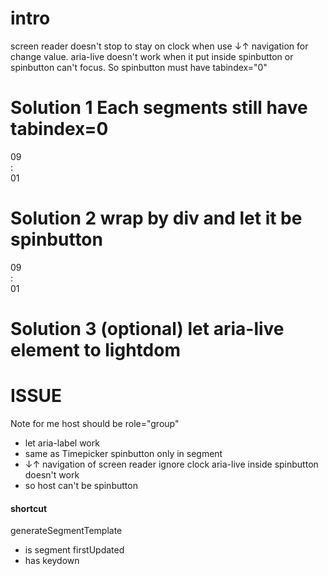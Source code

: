 # intro
screen reader doesn't stop to stay on clock when use ↓↑ navigation for change value.
aria-live doesn't work when it put inside spinbutton or spinbutton can't focus. So spinbutton must have tabindex="0" 


# Solution 1 Each segments still have tabindex=0
<ef-clock interactive role="group">
  <div part="segment hours shifted" role="spinbutton" tabindex="0"> <!-- solution is this div -->
    09
  </div>
  <div part="segment divider" aria-hidden="true">:</div>
  <div part="segment minutes" role="spinbutton" tabindex="0">
    01
  </div>
  <div role="status" aria-live="polite" aria-label="Time: 09:01"></div>
</ef-clock>

# Solution 2 wrap by div and let it be spinbutton
<ef-clock interactive role="group">
  <div id="container" tabindex="0" role="spinbutton"> <!-- solution is this div -->
    <div part="segment hours shifted">
      09
    </div>
    <div part="segment divider" aria-hidden="true">:</div>
    <div part="segment minutes">
      01
    </div>
  </div>
  <div role="status" aria-live="polite" aria-label="Time: 09:01"></div>
</ef-clock>

# Solution 3 (optional) let aria-live element to lightdom

# ISSUE



Note for me
host should be role="group"
- let aria-label work
- same as Timepicker
spinbutton only in segment
- ↓↑ navigation of screen reader ignore clock
aria-live inside spinbutton doesn't work
- so host can't be spinbutton
#### shortcut
generateSegmentTemplate
- is segment
firstUpdated
- has keydown